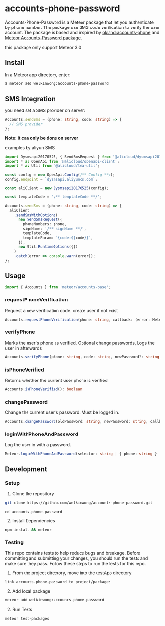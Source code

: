 # accounts-phone-password

Accounts-Phone-Password is a Meteor package that let you authenticate by phone number. The package use SMS code verification to verify the user account. The package is based and inspired by [okland:accounts-phone](https://github.com/okland/accounts-phone) and [Meteor Accounts-Password package](https://github.com/meteor/meteor/tree/devel/packages/accounts-password).

this package only support Meteor 3.0

## Install

In a Meteor app directory, enter:

```sh
$ meteor add welkinwong:accounts-phone-password
```

## SMS Integration

you need set a SMS provider on server:

```ts
Accounts.sendSms = (phone: string, code: string) => {
  // SMS provider
};
```

**Note: it can only be done on server**

examples by aliyun SMS

```ts
import Dysmsapi20170525, { SendSmsRequest } from '@alicloud/dysmsapi20170525';
import * as OpenApi from '@alicloud/openapi-client';
import * as Util from '@alicloud/tea-util';

const config = new OpenApi.Config(/** Config **/);
config.endpoint = `dysmsapi.aliyuncs.com`;

const aliClient = new Dysmsapi20170525(config);

const templateCode = '/** templateCode **/';

Accounts.sendSms = (phone: string, code: string) => {
  aliClient
    .sendSmsWithOptions(
      new SendSmsRequest({
        phoneNumbers: phone,
        signName: '/** signName **/',
        templateCode,
        templateParam: `{code:${code}}`,
      }),
      new Util.RuntimeOptions({})
    )
    .catch(error => console.warn(error));
};
```

## Usage

```ts
import { Accounts } from 'meteor/accounts-base';
```

### requestPhoneVerification

Request a new verification code. create user if not exist

```ts
Accounts.requestPhoneVerification(phone: string, callback: (error: Meteor.Error) => void)
```

### verifyPhone

Marks the user's phone as verified. Optional change passwords, Logs the user in afterwards

```ts
Accounts.verifyPhone(phone: string, code: string, newPassword?: string, callback?: (error: Meteor.Error) => void)
```

### isPhoneVerified

Returns whether the current user phone is verified

```ts
Accounts.isPhoneVerified(): boolean
```

### changePassword

Change the current user's password. Must be logged in.

```ts
Accounts.changePassword(oldPassword: string, newPassword: string, callback: (error: Meteor.Error) => void)
```

### loginWithPhoneAndPassword

Log the user in with a password.

```ts
Meteor.loginWithPhoneAndPassword(selector: string | { phone: string } | { id: string }, password: string, callback: (error: Meteor.Error) => void)
```

## Development

### Setup

1. Clone the repository

```sh
git clone https://github.com/welkinwong/accounts-phone-password.git
```

```
cd accounts-phone-password
```

2. Install Dependencies

```sh
npm install && meteor
```

### Testing

This repo contains tests to help reduce bugs and breakage. Before committing and submitting your changes, you should run the tests and make sure they pass. Follow these steps to run the tests for this repo.

1. From the project directory, move into the testApp directory

```
link accounts-phone-password to project/packages
```

2. Add local package

```sh
meteor add welkinwong:accounts-phone-password
```

2. Run Tests

```
meteor test-packages
```
